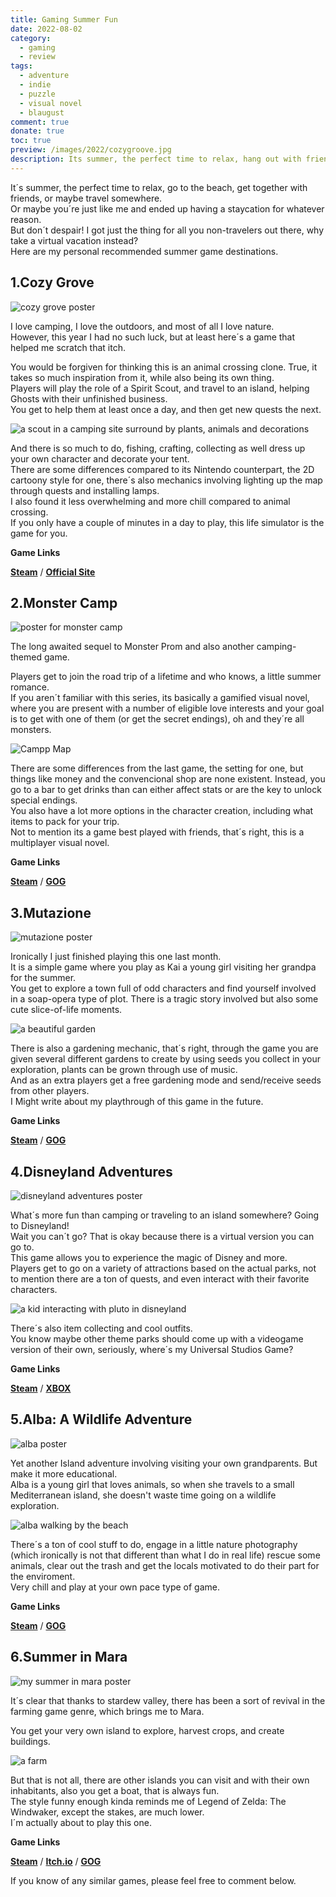 ```yaml
---
title: Gaming Summer Fun
date: 2022-08-02
category:
  - gaming
  - review
tags:
  - adventure
  - indie
  - puzzle
  - visual novel
  - blaugust
comment: true
donate: true
toc: true
preview: /images/2022/cozygroove.jpg
description: Its summer, the perfect time to relax, hang out with friends and travel around. Also the perfect time for games, here´s a couple of virtual summer destinations.
---
```


It´s summer, the perfect time to relax, go to the beach, get together with friends, or maybe travel somewhere.  
Or maybe you´re just like me and ended up having a staycation for whatever reason.  
But don´t despair! I got just the thing for all you non-travelers out there, why take a virtual vacation instead?  
Here are my personal recommended summer game destinations.

## 1.Cozy Grove

![cozy grove poster](/images/2022/cozygroove.jpg)

I love camping, I love the outdoors, and most of all I love nature.  
However, this year I had no such luck, but at least here´s a game that helped me scratch that itch.

You would be forgiven for thinking this is an animal crossing clone. True, it takes so much inspiration from it, while also being its own thing.  
Players will play the role of a Spirit Scout, and travel to an island, helping Ghosts with their unfinished business.  
You get to help them at least once a day, and then get new quests the next.


![a scout in a camping site surround by plants, animals and decorations](/images/2022/campsitegroove.jpg "This is what my camp looks like so far")

And there is so much to do, fishing, crafting, collecting as well dress up your own character and decorate your tent.  
There are some differences compared to its Nintendo counterpart, the 2D cartoony style for one, there´s also mechanics involving lighting up the map through quests and installing lamps.  
I also found it less overwhelming and more chill compared to animal crossing.  
If you only have a couple of minutes in a day to play, this life simulator is the game for you.

**Game Links**

[**Steam**](https://store.steampowered.com/app/1458100/Cozy_Grove/) / [**Official Site**](https://cozygrovegame.com/)

## 2.Monster Camp

![poster for monster camp](/images/2022/cover.jpg)

The long awaited sequel to Monster Prom and also another camping-themed game.

Players get to join the road trip of a lifetime and who knows, a little summer romance.  
If you aren´t familiar with this series, its basically a gamified visual novel, where you are present with a number of eligible love interests and your goal is to get with one of them (or get the secret endings), oh and they´re all monsters.

![Campp Map](/images/2022/campmap.jpg "Nothing like bonding over a campfire")

There are some differences from the last game, the setting for one, but things like money and the convencional shop are none existent. Instead, you go to a bar to get drinks than can either affect stats or are the key to unlock special endings.  
You also have a lot more options in the character creation, including what items to pack for your trip.  
Not to mention its a game best played with friends, that´s right, this is a multiplayer visual novel.

**Game Links**

[**Steam**](https://store.steampowered.com/app/1140270/Monster_Prom_2_Monster_Camp/) / [**GOG**](https://www.gog.com/game/monster_prom_2_monster_camp)

## 3.Mutazione

![mutazione poster](/images/2022/mutazione.png)

Ironically I just finished playing this one last month.  
It is a simple game where you play as Kai a young girl visiting her grandpa for the summer.  
You get to explore a town full of odd characters and find yourself involved in a soap-opera type of plot. There is a tragic story involved but also some cute slice-of-life moments.

![a beautiful garden](/images/2022/gardenmutate.jpg "This was one of my attempts at gardening")

There is also a gardening mechanic, that´s right, through the game you are given several different gardens to create by using seeds you collect in your exploration, plants can be grown through use of music.  
And as an extra players get a free gardening mode and send/receive seeds from other players.  
I Might write about my playthrough of this game in the future.

**Game Links**

[**Steam**](https://store.steampowered.com/app/1080750/Mutazione/) / [**GOG**](https://www.gog.com/game/mutazione)

## 4.Disneyland Adventures

![disneyland adventures poster](/images/2022/disneyland.jpg)

What´s more fun than camping or traveling to an island somewhere? Going to Disneyland!  
Wait you can´t go? That is okay because there is a virtual version you can go to.  
This game allows you to experience the magic of Disney and more.  
Players get to go on a variety of attractions based on the actual parks, not to mention there are a ton of quests, and even interact with their favorite characters.



![a kid interacting with pluto in disneyland](/images/2022/disneypluto.jpg "Hey there Pluto")

There´s also item collecting and cool outfits.  
You know maybe other theme parks should come up with a videogame version of their own, seriously, where´s my Universal Studios Game?

**Game Links**

[**Steam**](https://store.steampowered.com/app/630610/Disneyland_Adventures/) / [**XBOX**](https://www.xbox.com/en-us/games/store/Disneyland-Adventures/9N6Z8DQXSQWH)

## 5.Alba: A Wildlife Adventure

![alba poster](/images/2022/alba.jpg)

Yet another Island adventure involving visiting your own grandparents. But make it more educational.  
Alba is a young girl that loves animals, so when she travels to a small Mediterranean island, she doesn't waste time going on a wildlife exploration.


![alba walking by the beach](/images/2022/albabeach.jpg "Just a Walk at the Beach")

There´s a ton of cool stuff to do, engage in a little nature photography (which ironically is not that different than what I do in real life) rescue some animals, clear out the trash and get the locals motivated to do their part for the enviroment.  
Very chill and play at your own pace type of game.

**Game Links**

[**Steam**](https://store.steampowered.com/app/1337010/Alba_A_Wildlife_Adventure/) / [**GOG**](https://www.gog.com/game/alba_a_wildlife_adventure)


## 6.Summer in Mara

![my summer in mara poster](/images/2022/MARA.jpg)

It´s clear that thanks to stardew valley, there has been a sort of revival in the farming game genre, which brings me to Mara.

You get your very own island to explore, harvest crops, and create buildings.

![a farm](/images/2022/maragarden.jpg)

But that is not all, there are other islands you can visit and with their own inhabitants, also you get a boat, that is always fun.  
The style funny enough kinda reminds me of Legend of Zelda: The Windwaker, except the stakes, are much lower.  
I´m actually about to play this one.

**Game Links**

[**Steam**](https://store.steampowered.com/app/962580/Summer_in_Mara/) / [**Itch.io**](https://chibig.itch.io/summer-in-mara) / [**GOG**](https://www.gog.com/game/summer_in_mara)


If you know of any similar games, please feel free to comment below.



